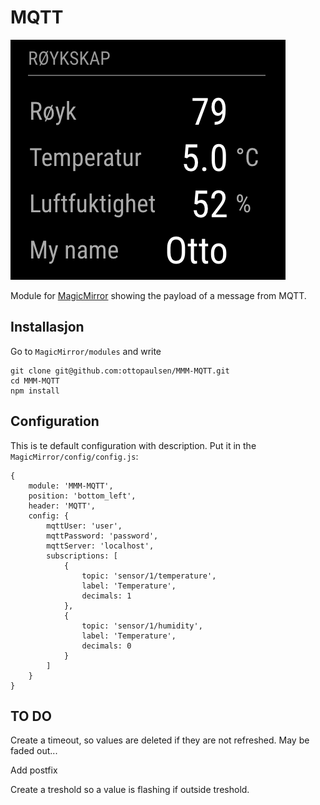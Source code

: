 # MQTT

![Screenshot](doc/MQTT.png)

Module for [MagicMirror](https://github.com/MichMich/MagicMirror/) showing the payload of a message from MQTT.

## Installasjon

Go to `MagicMirror/modules` and write

    git clone git@github.com:ottopaulsen/MMM-MQTT.git
    cd MMM-MQTT
    npm install



## Configuration

This is te default configuration with description. Put it in the `MagicMirror/config/config.js`:

    {
        module: 'MMM-MQTT',
        position: 'bottom_left',
        header: 'MQTT',
        config: {
            mqttUser: 'user',
            mqttPassword: 'password',
            mqttServer: 'localhost',
            subscriptions: [
                {
                    topic: 'sensor/1/temperature',
                    label: 'Temperature',
                    decimals: 1
                },
                {
                    topic: 'sensor/1/humidity',
                    label: 'Temperature',
                    decimals: 0
                }
            ]
        }
    }

## TO DO


Create a timeout, so values are deleted if they are not refreshed. May be faded out...

Add postfix

Create a treshold so a value is flashing if outside treshold.